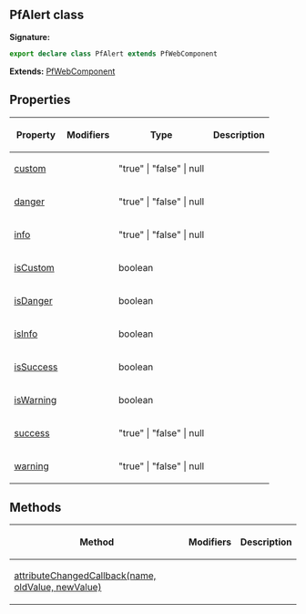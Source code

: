 ## PfAlert class

**Signature:**

```typescript
export declare class PfAlert extends PfWebComponent 
```
**Extends:** [PfWebComponent](./pfwebcomponent)

## Properties

<table><thead><tr><th>

Property


</th><th>

Modifiers


</th><th>

Type


</th><th>

Description


</th></tr></thead>
<tbody><tr><td>

[custom](./custom)


</td><td>


</td><td>

"true" \| "false" \| null


</td><td>


</td></tr>
<tr><td>

[danger](./danger)


</td><td>


</td><td>

"true" \| "false" \| null


</td><td>


</td></tr>
<tr><td>

[info](./info)


</td><td>


</td><td>

"true" \| "false" \| null


</td><td>


</td></tr>
<tr><td>

[isCustom](./iscustom)


</td><td>


</td><td>

boolean


</td><td>


</td></tr>
<tr><td>

[isDanger](./isdanger)


</td><td>


</td><td>

boolean


</td><td>


</td></tr>
<tr><td>

[isInfo](./isinfo)


</td><td>


</td><td>

boolean


</td><td>


</td></tr>
<tr><td>

[isSuccess](./issuccess)


</td><td>


</td><td>

boolean


</td><td>


</td></tr>
<tr><td>

[isWarning](./iswarning)


</td><td>


</td><td>

boolean


</td><td>


</td></tr>
<tr><td>

[success](./success)


</td><td>


</td><td>

"true" \| "false" \| null


</td><td>


</td></tr>
<tr><td>

[warning](./warning)


</td><td>


</td><td>

"true" \| "false" \| null


</td><td>


</td></tr>
</tbody></table>

## Methods

<table><thead><tr><th>

Method


</th><th>

Modifiers


</th><th>

Description


</th></tr></thead>
<tbody><tr><td>

[attributeChangedCallback(name, oldValue, newValue)](./attributechangedcallback)


</td><td>


</td><td>


</td></tr>
</tbody></table>
